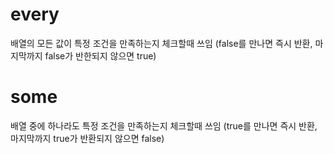 # every
배열의 모든 값이 특정 조건을 만족하는지 체크할때 쓰임 (false를 만나면 즉시 반환, 마지막까지 false가 반한되지 않으면 true)

# some
배열 중에 하나라도 특정 조건을 만족하는지 체크할때 쓰임 (true를 만나면 즉시 반환, 마지막까지 true가 반환되지 않으면 false)
